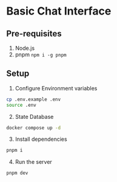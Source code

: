 # Basic Chat Interface

## Pre-requisites

1. Node.js
2. pnpm `npm i -g pnpm`

## Setup

1. Configure Environment variables
```bash
cp .env.example .env
source .env
```

2. State Database
```bash
docker compose up -d
```

3. Install dependencies
```bash
pnpm i
```

4. Run the server
```bash
pnpm dev
```
